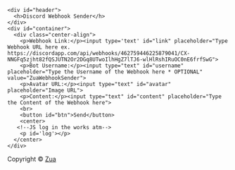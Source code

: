 <html>
  <head>
    <meta charset="UTF-8">
  <meta name="viewport" content="width=device-width,initial-scale=1">
    <title>Discord Webhook Sender</title>
  <meta name="author" content="Zua">
  <meta name="description" content="Simple Discord Webhook Sender">
  <meta name="keywords" content="discord,zua,webhook">
  <meta name="title" content="Discord Webhook Sender">
  <link rel="stylesheet" href="stylesheet.css" type="text/css">
  </head>
  <body>

    <div id="header">
      <h>Discord Webhook Sender</h>
    </div>
    <div id="container">
      <div class="center-align">
        <p>Webhook Link:</p><input type='text' id="link" placeholder="Type Webhook URL here ex. https://discordapp.com/api/webhooks/462759446225879041/CX-NNGFq5zjht82fQSJUTN2Or2DGq8UTwoIlhHgZ7lTJ6-wlHlRshIRuOC0nE6frfSwG">
        <p>Bot Username:</p><input type="text" id="username" placeholder="Type the Username of the Webhook here * OPTIONAL" value="ZuaWebhookSender">
        <p>Avatar URL:</p><input type="text" id="avatar" placeholder="Image URL">
        <p>Content:</p><input type="text" id="content" placeholder="Type the Content of the Webhook here">
        <br>
        <button id="btn">Send</button>
        <center>
       <!--JS log in the works atm-->
        <p id='log'></p>
      </center>
    </div>
  </div> 
  </div>
  <div id="footer">
    Copyright &copy; <a href="http://github.com/thatziv/">Zua</a>
  </div>
 <script src="jquery.js"></script>
  <script src="main.js"></script>
  </body>
</html>
